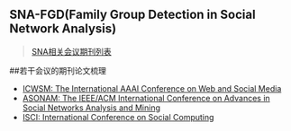 
## SNA-FGD(Family Group Detection in Social Network Analysis)<br>

> [SNA相关会议期刊列表](https://github.com/Tulongf/awesome-CA/blob/master/jclist.md)

##若干会议的期刊论文梳理
* [ICWSM: The International AAAI Conference on Web and Social Media](http://icwsm.org/2017/index.php)
* [ASONAM: The IEEE/ACM International Conference on Advances in Social Networks Analysis and Mining](http://sbp-brims.org/2016/acceptedpapers/)
* [ISCI: International Conference on Social Computing](http://sbp-brims.org/2016/)
